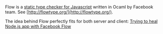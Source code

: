 Flow is a [static type checker for Javascript](http://flowtype.org/) written in Ocaml by Facebook team. See [http://flowtype.org/](http://flowtype.org/).

The idea behind Flow perfectly fits for both server and client: [Trying to heal Node.js app with Facebook Flow](http://potomushto.com/2015/01/26/facebook-flow-on-server-and-client.html)
